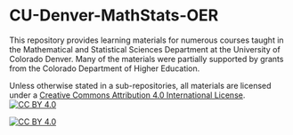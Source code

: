# CU-Denver-MathStats-OER

This repository provides learning materials for numerous courses taught in the Mathematical and Statistical Sciences Department at the University of Colorado Denver. Many of the materials were partially supported by grants from the Colorado Department of Higher Education.

Unless otherwise stated in a sub-repositories, all materials are licensed under a [Creative Commons Attribution 4.0 International License][cc-by].
[![CC BY 4.0][cc-by-shield]][cc-by]

[![CC BY 4.0][cc-by-image]][cc-by]

[cc-by]: http://creativecommons.org/licenses/by/4.0/
[cc-by-image]: https://i.creativecommons.org/l/by/4.0/88x31.png
[cc-by-shield]: https://img.shields.io/badge/License-CC%20BY%204.0-lightgrey.svg
